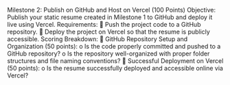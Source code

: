 Milestone 2: Publish on GitHub and Host on Vercel (100 Points) 
Objective:
Publish your static resume created in Milestone 1 to GitHub and deploy it live using Vercel. 
Requirements: 
 Push the project code to a GitHub repository. 
 Deploy the project on Vercel so that the resume is publicly accessible. 
Scoring Breakdown: 
 GitHub Repository Setup and Organization (50 points):
o Is the code properly committed and pushed to a GitHub repository? 
o Is the repository well-organized with proper folder structures and file naming 
conventions? 
 Successful Deployment on Vercel (50 points):
o Is the resume successfully deployed and accessible online via Vercel? 
